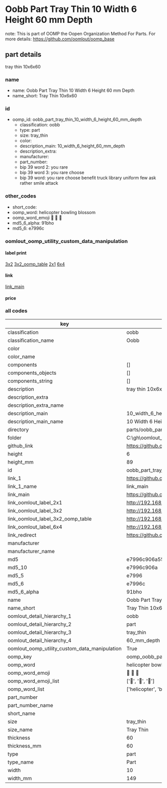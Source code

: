 # Oobb Part Tray Thin 10 Width 6 Height 60 mm Depth  

note: This is part of OOMP the Oopen Organization Method For Parts. For more details: https://github.com/oomlout/oomp_base

##  part details
  



tray thin 10x6x60



### name
* name: Oobb Part Tray Thin 10 Width 6 Height 60 mm Depth
* name_short: Tray Thin 10x6x60 
### id
* oomp_id: oobb_part_tray_thin_10_width_6_height_60_mm_depth
  * classification: oobb
  * type: part
  * size: tray_thin
  * color: 
  * description_main: 10_width_6_height_60_mm_depth
  * description_extra: 
  * manufacturer: 
  * part_number: 
  * bip 39 word 2: you rare
  * bip 39 word 3: you rare choose
  * bip 39 word: you rare choose benefit truck library uniform few ask rather smile attack

### other_codes
* short_code: 
* oomp_word: helicopter bowling blossom
* oomp_word_emoji :helicopter: :bowling: :blossom:
* md5_6_alpha: 91bho
* md5_6: e7996c






### oomlout_oomp_utility_custom_data_manipulation
#### label print
[3x2](http://192.168.1.245:1112/?label=oomp%2091bho)
[3x2_oomp_table](http://192.168.1.108:1112/?label=oomp%2091bho)
[2x1](http://192.168.1.242:1112/?label=oomp%2091bho)
[6x4](http://192.168.1.55:1112/?label=oomp%2091bho)    

#### link

[link_main](https://github.com/oomlout/oomlout_oobb_version_4_generated_parts/tree/main/navigation_oomp/oobb/part/tray_thin/10_width_6_height_60_mm_depth/part)                              

#### price







### all codes 
| key | value |  
| --- | --- |  
| classification | oobb |  
| classification_name | Oobb |  
| color |  |  
| color_name |  |  
| components | [] |  
| components_objects | [] |  
| components_string | [] |  
| description | tray thin 10x6x60 |  
| description_extra |  |  
| description_extra_name |  |  
| description_main | 10_width_6_height_60_mm_depth |  
| description_main_name | 10 Width 6 Height 60 mm Depth |  
| directory | parts/oobb_part_tray_thin_10_width_6_height_60_mm_depth |  
| folder | C:\gh\oomlout_oobb_version_4_generated_parts\parts\oobb_part_tray_thin_10_width_6_height_60_mm_depth |  
| github_link | https://github.com/oomlout/oomlout_oomp_part_src/tree/main/parts/oobb_part_tray_thin_10_width_6_height_60_mm_depth |  
| height | 6 |  
| height_mm | 89 |  
| id | oobb_part_tray_thin_10_width_6_height_60_mm_depth |  
| link_1 | https://github.com/oomlout/oomlout_oobb_version_4_generated_parts/tree/main/navigation_oomp/oobb/part/tray_thin/10_width_6_height_60_mm_depth/part |  
| link_1_name | link_main |  
| link_main | https://github.com/oomlout/oomlout_oobb_version_4_generated_parts/tree/main/navigation_oomp/oobb/part/tray_thin/10_width_6_height_60_mm_depth/part |  
| link_oomlout_label_2x1 | http://192.168.1.242:1112/?label=oomp%2091bho |  
| link_oomlout_label_3x2 | http://192.168.1.245:1112/?label=oomp%2091bho |  
| link_oomlout_label_3x2_oomp_table | http://192.168.1.108:1112/?label=oomp%2091bho |  
| link_oomlout_label_6x4 | http://192.168.1.55:1112/?label=oomp%2091bho |  
| link_redirect | https://github.com/oomlout/oomlout_oobb_version_4_generated_parts/tree/main/parts/oobb_tray_thin_10_06_60 |  
| manufacturer |  |  
| manufacturer_name |  |  
| md5 | e7996c906a559dae0474915250ac87f9 |  
| md5_10 | e7996c906a |  
| md5_5 | e7996 |  
| md5_6 | e7996c |  
| md5_6_alpha | 91bho |  
| name | Oobb Part Tray Thin 10 Width 6 Height 60 mm Depth |  
| name_short | Tray Thin 10x6x60  |  
| oomlout_detail_hierarchy_1 | oobb |  
| oomlout_detail_hierarchy_2 | part |  
| oomlout_detail_hierarchy_3 | tray_thin |  
| oomlout_detail_hierarchy_4 | 60_mm_depth |  
| oomlout_oomp_utility_custom_data_manipulation | True |  
| oomp_key | oomp_oobb_part_tray_thin_10_width_6_height_60_mm_depth |  
| oomp_word | helicopter bowling blossom |  
| oomp_word_emoji | :helicopter: :bowling: :blossom: |  
| oomp_word_emoji_list | [':helicopter:', ':bowling:', ':blossom:'] |  
| oomp_word_list | ['helicopter', 'bowling', 'blossom'] |  
| part_number |  |  
| part_number_name |  |  
| short_name |  |  
| size | tray_thin |  
| size_name | Tray Thin |  
| thickness | 60 |  
| thickness_mm | 60 |  
| type | part |  
| type_name | Part |  
| width | 10 |  
| width_mm | 149 |  
